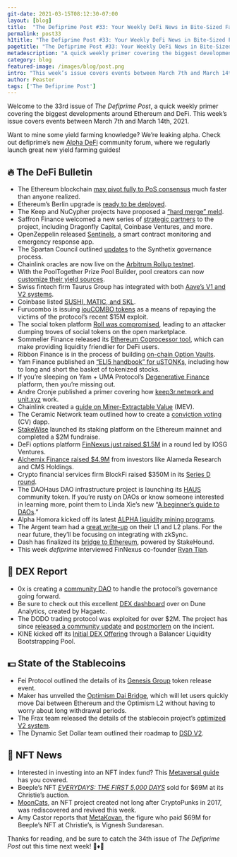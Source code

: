 ```yaml
---
git-date: 2021-03-15T08:12:30-07:00
layout: [blog]
title:  "The Defiprime Post #33: Your Weekly DeFi News in Bite-Sized Fashion"
permalink: post33
h1title: "The Defiprime Post #33: Your Weekly DeFi News in Bite-Sized Fashion"
pagetitle: "The Defiprime Post #33: Your Weekly DeFi News in Bite-Sized Fashion"
metadescription: "A quick weekly primer covering the biggest developments around Ethereum and DeFi. This week’s issue covers events between March 7th and March 14th, 2021"
category: blog
featured-image: /images/blog/post.png
intro: "This week’s issue covers events between March 7th and March 14th, 2021"
author: Peaster
tags: ['The Defiprime Post']
---
```

Welcome to the 33rd issue of _The Defiprime Post_, a quick weekly primer covering the biggest developments around Ethereum and DeFi. This week’s issue covers events between March 7th and March 14th, 2021.

Want to mine some yield farming knowledge? We’re leaking alpha. Check out defiprime’s new [Alpha DeFi](https://alpha.defiprime.com/c/yield-farming/6) community forum, where we regularly launch great new yield farming guides!


## 🔥 The DeFi Bulletin

*   The Ethereum blockchain [may pivot fully to PoS consensus](https://consensys.net/blog/ethereum-2-0/proof-of-stake-is-coming-to-ethereum-sooner-than-we-think) much faster than anyone realized. 
*   Ethereum’s Berlin upgrade is [ready to be deployed](https://blog.ethereum.org/2021/03/08/ethereum-berlin-upgrade-announcement/). 
*   The Keep and NuCypher projects have proposed a [“hard merge” meld](https://forum.keep.network/t/proposal-keep-and-nucypher-hard-merge/74). 
*   Saffron Finance welcomed a new series of [strategic partners](https://medium.com/saffron-finance/new-partners-join-saffron-finance-ecosystem-as-billions-in-yield-generating-assets-migrate-from-27059982f997) to the project, including Dragonfly Capital, Coinbase Ventures, and more. 
*   OpenZeppelin released [Sentinels](https://blog.openzeppelin.com/introducing-sentinels/), a smart contract monitoring and emergency response app. 
*   The Spartan Council outlined [updates](https://blog.synthetix.io/spartan-council-updates-voting-live-for-next-epoch-integration-into-staking-dapp/) to the Synthetix governance process. 
*   Chainlink oracles are now live on the [Arbitrum Rollup testnet](https://offchain.medium.com/chainlink-oracles-now-live-on-the-arbitrum-rollup-testnet-59b7e5d9fed6). 
*   With the PoolTogether Prize Pool Builder, pool creators can now [customize their yield sources](https://medium.com/pooltogether/custom-yield-sources-6ea97c5452f4). 
*   Swiss fintech firm Taurus Group has integrated with both [Aave’s V1 and V2 systems](https://www.coindesk.com/digital-assets-firm-taurus-banking-access-defi-aave-partnership).
*   Coinbase listed [SUSHI, MATIC, and SKL](https://blog.coinbase.com/polygon-matic-skale-network-skl-and-sushiswap-sushi-are-launching-on-coinbase-pro-460f410b3820).
*   Furucombo is issuing [iouCOMBO tokens](https://cointelegraph.com/news/furucombo-to-issue-ioucombo-tokens-to-repay-victims-of-15m-attack) as a means of repaying the victims of the protocol’s recent $15M exploit.  
*   The social token platform [Roll was compromised](https://twitter.com/defiprime/status/1371120561963757569), leading to an attacker dumping troves of social tokens on the open marketplace. 
*   Sommelier Finance released its [Ethereum Coprocessor tool](https://www.coindesk.com/zaki-manian-sommelier-finance-defi-impermanent-loss), which can make providing liquidity friendlier for DeFi users. 
*   Ribbon Finance is in the process of building [on-chain Option Vaults](https://ribbonfinance.medium.com/option-vaults-automated-options-strategies-980aa1fee208).
*   Yam Finance published an [“ELI5 handbook” for uSTONKs](https://yamfinance.medium.com/degenerative-finance-ustonks-user-guide-415cbb6abf45), including how to long and short the basket of tokenized stocks. 
*   If you’re sleeping on Yam + UMA Protocol’s [Degenerative Finance](https://alpha.defiprime.com/t/yam-finances-latest-product-launch-offers-aprs-of-350-yam-uma-token/895) platform, then you’re missing out.
*   Andre Cronje published a primer covering how [keep3r.network and unit.xyz](https://andrecronje.medium.com/keep3r-network-unit-xyz-a4abcdebcccd) work. 
*   Chainlink created a [guide on Miner-Extractable Value](https://blog.chain.link/what-is-miner-extractable-value-mev/) (MEV). 
*   The Ceramic Network team outlined how to create a [conviction voting](https://blog.ceramic.network/trust-minimized-off-chain-conviction-voting/) (CV) dapp. 
*   [StakeWise](https://stakewise.medium.com/stakewise-public-launch-and-early-adopters-campaign-announced-e65a6752a51c) launched its staking platform on the Ethereum mainnet and completed a $2M fundraise.  
*   DeFi options platform [FinNexus just raised $1.5M](https://medium.com/finnexus/finnexus-completes-1-5-round-of-financing-8ceae0781ac8) in a round led by IOSG Ventures. 
*   [Alchemix Finance raised $4.9M](https://cointelegraph.com/news/alchemix-announces-4-9-million-raise-led-by-cms-alameda-and-e-girl-capital) from investors like Alameda Research and CMS Holdings.
*   Crypto financial services firm BlockFi raised $350M in its [Series D round](https://blockfi.com/blockfi-completes-350-million-series-d). 
*   The DAOHaus DAO infrastructure project is launching its [HAUS](https://medium.com/daohaus-club/haus-launch-bd781bbbf13a) community token. If you’re rusty on DAOs or know someone interested in learning more, point them to Linda Xie’s new “[A beginner’s guide to DAOs](https://linda.mirror.xyz/Vh8K4leCGEO06_qSGx-vS5lvgUqhqkCz9ut81WwCP2o).”
*   Alpha Homora kicked off its latest [ALPHA liquidity mining programs](https://blog.alphafinance.io/new-liquidity-mining-period-for-alpha-homora-v1-and-v2-has-started/). 
*   The Argent team had a [great write-up](https://www.argent.xyz/blog/layer-2-plans/) on their L1 and L2 plans. For the near future, they’ll be focusing on integrating with zkSync.
*   Dash has finalized its [bridge to Ethereum](https://cointelegraph.com/news/dash-rolls-out-ethereum-defi-bridge-with-staking-and-yield-farming), powered by StakeHound.
*   This week _defiprime_ interviewed FinNexus co-founder [Ryan Tian](https://defiprime.com/finnexus).


## 💱 DEX Report

*   0x is creating a [community DAO](https://blog.0xproject.com/0x-governance-roadmap-0x-dao-ac9218135d3) to handle the protocol’s governance going forward. 
*   Be sure to check out this excellent [DEX dashboard](https://duneanalytics.com/hagaetc/dex-metrics) over on Dune Analytics, created by Hagaetc.
*   The DODO trading protocol  was exploited for over $2M. The project has since [released a community update](https://dodoexhelp.zendesk.com/hc/en-us/articles/900004851126-Important-update-regarding-recent-events-on-DODO) and [postmortem](https://medium.com/dodoex/dodo-pool-incident-postmortem-with-a-little-help-from-our-friends-327e66872d42) on the incient.
*   KINE kicked off its [Initial DEX Offering](https://medium.com/@KineProtocol/guide-to-kines-first-token-offering-219a102d72b6) through a Balancer Liquidity Bootstrapping Pool.


## 💵 State of the Stablecoins

*   Fei Protocol outlined the details of its [Genesis Group](https://medium.com/fei-protocol/fei-protocol-genesis-group-d6cf1d266139) token release event. 
*   Maker has unveiled the [Optimism Dai Bridge](https://forum.makerdao.com/t/announcing-the-optimism-dai-bridge-with-fast-withdrawals/6938), which will let users quickly move Dai between Ethereum and the Optimism L2 without having to worry about long withdrawal periods. 
*   The Frax team released the details of the stablecoin project’s [optimized V2 system](https://samkazemian.medium.com/frax-v2-algorithmic-market-operations-b84521ed7133). 
*   The Dynamic Set Dollar team outlined their roadmap to [DSD V2](https://dynamicsetdollar.medium.com/the-road-ahead-to-dsd-v2-2ad1bf99abd1). 


## 💎 NFT News

*   Interested in investing into an NFT index fund? This [Metaversal guide](https://metaversal.banklesshq.com/p/how-to-invest-in-an-nft-index) has you covered. 
*   Beeple’s NFT _[EVERYDAYS: THE FIRST 5,000 DAYS](https://onlineonly.christies.com/s/first-open-beeple/beeple-b-1981-1/112924)_ sold for $69M at its Christie’s auction.
*   [MoonCats](https://cointelegraph.com/news/digital-archeology-long-dormant-mooncats-project-rides-nft-mania-to-the-moon/amp?__twitter_impression=true&s=09), an NFT project created not long after CryptoPunks in 2017, was rediscovered and revived this week.
*   Amy Castor reports that [MetaKovan](https://amycastor.com/2021/03/14/metakovan-the-mystery-beeple-art-buyer-and-his-nft-defi-scheme/), the figure who paid $69M for Beeple’s NFT at Christie’s, is Vignesh Sundaresan.


Thanks for reading, and be sure to catch the 34th issue of _The Defiprime Post_ out this time next week! 👋♦️👋
